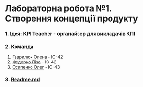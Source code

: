 # Лабораторна робота №1. Створення концепції продукту

### 1. Ідея: KPI Teacher - органайзер для викладачів КПІ

### 2. Команда
1. [Гаврилюк Олена](https://github.com/heletrix) - ІС-42
2. [Федорко Ліза](https://github.com/lfedorko) - ІС-42
3. [Осипенко Олег](https://github.com/Hexraycode) - ІС-43

### 3. [Readme.md](https://github.com/heletrix/KPI_Teacher/blob/master/README.md)
